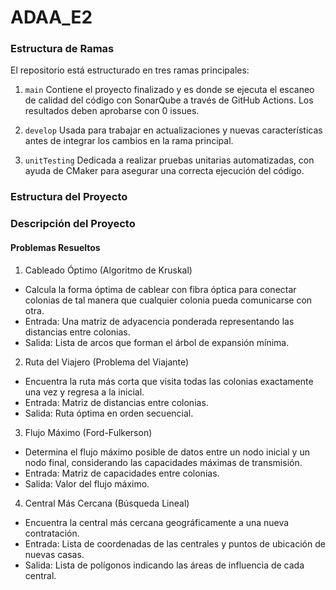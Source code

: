 # ADAA_E2



### Estructura de Ramas
El repositorio está estructurado en tres ramas principales:

1. `main`
Contiene el proyecto finalizado y es donde se ejecuta el escaneo de calidad del código con SonarQube a través de GitHub Actions. Los resultados deben aprobarse con 0 issues.

2. `develop`
Usada para trabajar en actualizaciones y nuevas características antes de integrar los cambios en la rama principal.

3. `unitTesting`
Dedicada a realizar pruebas unitarias automatizadas, con ayuda de CMaker para asegurar una correcta ejecución del código.

### Estructura del Proyecto

### Descripción del Proyecto
#### Problemas Resueltos

1. Cableado Óptimo (Algoritmo de Kruskal)

- Calcula la forma óptima de cablear con fibra óptica para conectar colonias de tal manera que cualquier colonia pueda comunicarse con otra.
- Entrada: Una matriz de adyacencia ponderada representando las distancias entre colonias.
- Salida: Lista de arcos que forman el árbol de expansión mínima.

2. Ruta del Viajero (Problema del Viajante)

- Encuentra la ruta más corta que visita todas las colonias exactamente una vez y regresa a la inicial.
- Entrada: Matriz de distancias entre colonias.
- Salida: Ruta óptima en orden secuencial.

3. Flujo Máximo (Ford-Fulkerson)

- Determina el flujo máximo posible de datos entre un nodo inicial y un nodo final, considerando las capacidades máximas de transmisión.
- Entrada: Matriz de capacidades entre colonias.
- Salida: Valor del flujo máximo.

4. Central Más Cercana (Búsqueda Lineal)

- Encuentra la central más cercana geográficamente a una nueva contratación.
- Entrada: Lista de coordenadas de las centrales y puntos de ubicación de nuevas casas.
- Salida: Lista de polígonos indicando las áreas de influencia de cada central.